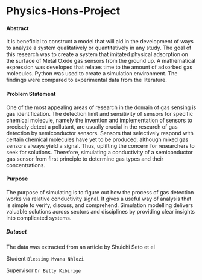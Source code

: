 # Physics-Hons-Project

#### Abstract

It is beneficial to construct a model that will aid in the development of ways to analyze a system qualitatively or quantitatively in any study. The goal of this research was to create a system that imitated physical adsorption on the surface of Metal Oxide gas sensors from the ground up. A mathematical expression was developed that relates time to the amount of adsorbed gas molecules. Python was used to create a simulation environment. The findings were compared to experimental data from the literature.

#### Problem Statement

One of the most appealing areas of research in the domain of gas sensing is gas identification. The detection limit and sensitivity of sensors for specific chemical molecule, namely the invention and implementation of sensors to precisely detect a pollutant, are usually crucial in the research of gas detection by semiconductor sensors. Sensors that selectively respond with certain chemical molecules have yet to be produced, although mixed gas sensors always yield a signal. Thus, uplifting the concern for researchers to seek for solutions. Therefore, simulating a conductivity of a semiconductor gas sensor from first principle to determine gas types and their concentrations.

#### Purpose
The purpose of simulating is to figure out how the process of gas detection works via relative conductivity signal. It gives a useful way of analysis that is simple to verify, discuss, and comprehend. Simulation modelling delivers valuable solutions across sectors and disciplines by providing clear insights into complicated systems.

##### Dataset 
The data was extracted from an article by Shuichi Seto et el

Student
```Blessing Mvana Nhlozi```

Supervisor
```Dr Betty Kibirige```
